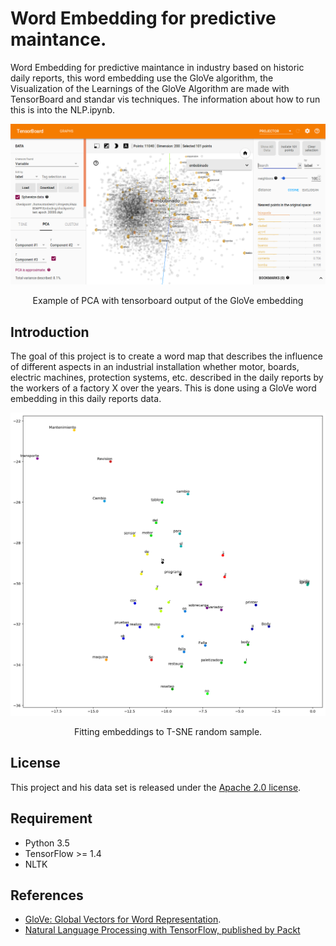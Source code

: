 # Word Embedding for predictive maintance.

Word Embedding for predictive maintance in industry based on historic daily reports, this word embedding use the GloVe algorithm, the Visualization  of the Learnings of the GloVe Algorithm are made with TensorBoard and standar vis techniques. The information about how to run this is into the NLP.ipynb.


<div align="center">
  <img src="tests/tensorboard.png" width="700px" />
  <p>Example of PCA with tensorboard output of the GloVe embedding</p>
</div>


## Introduction

The goal of this project is to create a word map that describes the influence of different aspects in an industrial installation whether motor, boards, electric machines, protection systems, etc. described in the daily reports by the workers of a factory X over the years. This is done using a GloVe word embedding in this daily reports data.


<div align="center">
  <img src="tests/index.png" width="700px" />
  <p>Fitting embeddings to T-SNE random sample. </p>
</div>

## License

This project and his data set is released under the [Apache 2.0 license](https://github.com/facebookresearch/detectron/blob/master/LICENSE). 


## Requirement
- Python 3.5
- TensorFlow >= 1.4
- NLTK



## References

- [GloVe: Global Vectors for Word Representation](https://nlp.stanford.edu/projects/glove/).
- [Natural Language Processing with TensorFlow, published by Packt
](https://github.com/PacktPublishing/Natural-Language-Processing-with-TensorFlow)
